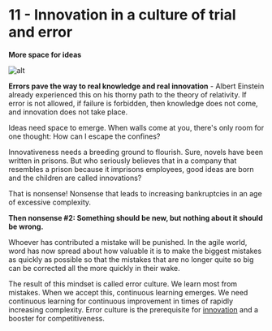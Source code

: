 # 11 - Innovation in a culture of trial and error

**More space for ideas**

![alt](../images/11-principle-1800x1350-1-1024x768.webp)

**Errors pave the way to real knowledge and real innovation** - Albert Einstein already experienced this on his thorny path to the theory of relativity. If error is not allowed, if failure is forbidden, then knowledge does not come, and innovation does not take place.

Ideas need space to emerge. When walls come at you, there's only room for one thought: How can I escape the confines?

Innovativeness needs a breeding ground to flourish. Sure, novels have been written in prisons. But who seriously believes that in a company that resembles a prison because it imprisons employees, good ideas are born and the children are called innovations?

That is nonsense! Nonsense that leads to increasing bankruptcies in an age of excessive complexity.

**Then nonsense #2: Something should be new, but nothing about it should be wrong.**

Whoever has contributed a mistake will be punished. In the agile world, word has now spread about how valuable it is to make the biggest mistakes as quickly as possible so that the mistakes that are no longer quite so big can be corrected all the more quickly in their wake.

The result of this mindset is called error culture. We learn most from mistakes. When we accept this, continuous learning emerges. We need continuous learning for continuous improvement in times of rapidly increasing complexity. Error culture is the prerequisite for [innovation](https://rosho.world/en/services/innovation-management/) and a booster for competitiveness.
